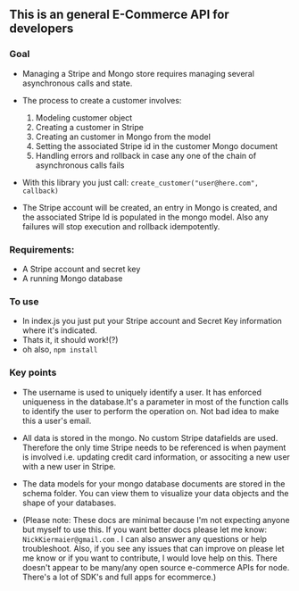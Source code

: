 ## This is an general E-Commerce API for developers

### Goal
* Managing a Stripe and Mongo store requires managing several asynchronous calls and state.
* The process to create a customer involves:
  1. Modeling customer object
  2. Creating a customer in Stripe
  3. Creating an customer in Mongo from the model
  4. Setting the associated Stripe id in the customer Mongo document
  5. Handling errors and rollback in case any one of the chain of asynchronous calls fails

* With this library you just call: ` create_customer("user@here.com", callback) `
* The Stripe account will be created, an entry in Mongo is created, and the associated Stripe Id is populated in the  mongo model. Also any failures will stop execution and rollback idempotently.

### Requirements:
* A Stripe account and secret key
* A running Mongo database

### To use
* In index.js you just put your Stripe account and Secret Key information where it's indicated.
* Thats it, it should work!(?)
* oh also, `npm install`

### Key points
* The username is used to uniquely identify a user. It has enforced uniqueness in the database.It's a parameter in most of the function calls to identify the user to perform the operation on. Not bad idea to make this a user's email.

* All data is stored in the mongo. No custom Stripe datafields are used. Therefore the only time Stripe needs to be referenced is when payment is involved i.e. updating credit card information, or associting a new user with a new user in Stripe.

* The data models for your mongo database documents are stored in the schema folder.  You can view them to visualize your data objects and the shape of your databases.

* (Please note: These docs are minimal because I'm not expecting anyone but myself to use this.
If you want better docs please let me know: `NickKiermaier@gmail.com` .  I can also answer any questions or help troubleshoot. Also, if you see any issues that can improve on please let me know or if you want to contribute, I would love help on this.  There doesn't appear to be many/any open source e-commerce APIs for node. There's a lot of SDK's and full apps for ecommerce.)




